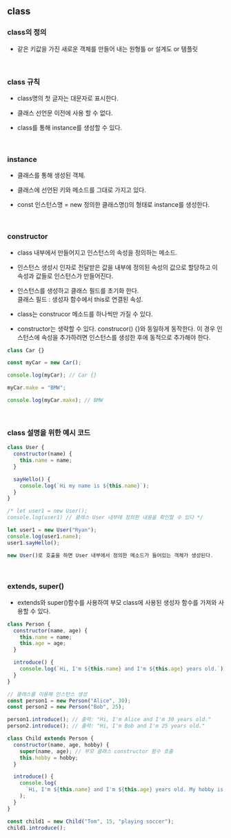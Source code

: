 ## class

### class의 정의

- 같은 키값을 가진 새로운 객체를 만들어 내는 원형틀 or 설계도 or 템플릿

<br>

### class 규칙

- class명의 첫 글자는 대문자로 표시한다.

- 클래스 선언문 이전에 사용 할 수 없다.

- class를 통해 instance를 생성할 수 있다.

<br>

### instance

- 클래스를 통해 생성된 객체.

- 클래스에 선언된 키와 메소드를 그대로 가지고 있다.

- const 인스턴스명 = new 정의한 클래스명()의 형태로 instance를 생성한다.

<br>

### constructor

- class 내부에서 만들어지고 인스턴스의 속성을 정의하는 메소드.

- 인스턴스 생성시 인자로 전달받은 값을 내부에 정의된 속성의 값으로 할당하고 이 속성과 값들로 인스턴스가 만들어진다.

- 인스턴스를 생성하고 클래스 필드를 초기화 한다. <br>
  클래스 필드 : 생성자 함수에서 this로 연결된 속성.

- class는 construcor 메소드를 하나씩만 가질 수 있다.

- constructor는 생략할 수 있다.
  construcor() {}와 동일하게 동작한다.
  이 경우 인스턴스에 속성을 추가하려면 인스턴스를 생성한 후에 동적으로 추가해야 한다.

```javascript
class Car {}

const myCar = new Car();

console.log(myCar); // Car {}

myCar.make = "BMW";

console.log(myCar.make); // BMW
```

<br>

### class 설명을 위한 예시 코드

```javascript
class User {
  constructor(name) {
    this.name = name;
  }

  sayHello() {
    console.log(`Hi my name is ${this.name}`);
  }
}

/* let user1 = new User();
console.log(user1) // 클래스 User 내부에 정의한 내용을 확인할 수 있다 */

let user1 = new User("Ryan");
console.log(user1.name);
user1.sayHello();

new User()로 호출을 하면 User 내부에서 정의한 메소드가 들어있는 객체가 생성된다.
```

<br>

### extends, super()

- extends와 super()함수를 사용하여 부모 class에 사용된 생성자 함수를 가져와 사용할 수 있다.

```javascript
class Person {
  constructor(name, age) {
    this.name = name;
    this.age = age;
  }

  introduce() {
    console.log(`Hi, I'm ${this.name} and I'm ${this.age} years old.`);
  }
}

// 클래스를 이용해 인스턴스 생성
const person1 = new Person("Alice", 30);
const person2 = new Person("Bob", 25);

person1.introduce(); // 출력: "Hi, I'm Alice and I'm 30 years old."
person2.introduce(); // 출력: "Hi, I'm Bob and I'm 25 years old."

class Child extends Person {
  constructor(name, age, hobby) {
    super(name, age); // 부모 클래스 constructor 함수 호출
    this.hobby = hobby;
  }

  introduce() {
    console.log(
      `Hi, I'm ${this.name} and I'm ${this.age} years old. My hobby is ${this.hobby}`
    );
  }
}

const child1 = new Child("Tom", 15, "playing soccer");
child1.introduce();
```
